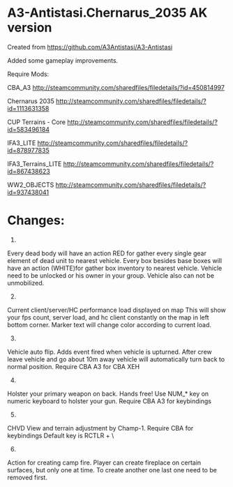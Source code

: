 # A3-Antistasi.Chernarus_2035 AK version

Created from https://github.com/A3Antistasi/A3-Antistasi

Added some gameplay improvements.

Require Mods:

CBA_A3 	http://steamcommunity.com/sharedfiles/filedetails/?id=450814997

Chernarus 2035  http://steamcommunity.com/sharedfiles/filedetails/?id=1113631358

CUP Terrains - Core 	http://steamcommunity.com/sharedfiles/filedetails/?id=583496184

IFA3_LITE 	http://steamcommunity.com/sharedfiles/filedetails/?id=878977835

IFA3_Terrains_LITE 	http://steamcommunity.com/sharedfiles/filedetails/?id=867438623

WW2_OBJECTS 	http://steamcommunity.com/sharedfiles/filedetails/?id=937438041

# Changes:

1.
Every dead body will have an action RED for gather every single gear element of dead unit to nearest vehicle.
Every box besides base boxes will have an action (WHITE)for gather box inventory to nearest vehicle.
Vehicle need to be unlocked or his owner in your group. Vehicle also can not be unmobilized.

2.
Current client/server/HC performance load displayed on map
This will show your fps count, server load, and hc client constantly on the map in left bottom corner.
Marker text will change color according to current load.

3.
Vehicle auto flip.
Adds event fired when vehicle is upturned.
After crew leave vehicle and go about 10m away vehicle will automatically turn back to normal position.
Require CBA A3 for CBA XEH

4.
Holster your primary weapon on back. Hands free!
Use NUM_* key on numeric keyboard to holster your gun.
Require CBA A3 for keybindings

5.
CHVD View and terrain adjustment by Champ-1.
Require CBA for keybindings
Default key is RCTLR + \

6.
Action for creating camp fire.
Player can create fireplace on certain surfaces, but only one at time.
To create another one last one need to be removed first.
